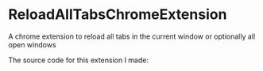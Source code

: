 # ReloadAllTabsChromeExtension
A chrome extension to reload all tabs in the current window or optionally all open windows

The source code for this extension I made:
